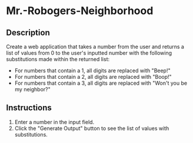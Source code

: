 # Mr.-Robogers-Neighborhood

## Description
Create a web application that takes a number from the user and returns a list of values from 0 to the user's inputted number with the following substitutions made within the returned list:

- For numbers that contain a 1, all digits are replaced with "Beep!"
- For numbers that contain a 2, all digits are replaced with "Boop!"
- For numbers that contain a 3, all digits are replaced with "Won't you be my neighbor?"

## Instructions
1. Enter a number in the input field.
2. Click the "Generate Output" button to see the list of values with substitutions.